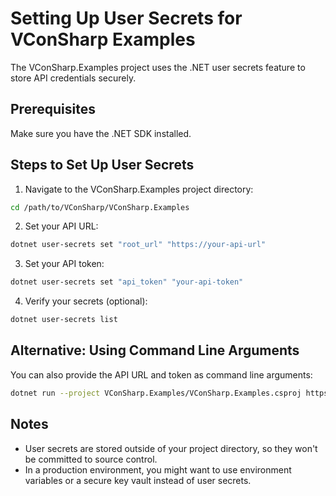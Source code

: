 # Setting Up User Secrets for VConSharp Examples

The VConSharp.Examples project uses the .NET user secrets feature to store API credentials securely.

## Prerequisites

Make sure you have the .NET SDK installed.

## Steps to Set Up User Secrets

1. Navigate to the VConSharp.Examples project directory:

```bash
cd /path/to/VConSharp/VConSharp.Examples
```

2. Set your API URL:

```bash
dotnet user-secrets set "root_url" "https://your-api-url"
```

3. Set your API token:

```bash
dotnet user-secrets set "api_token" "your-api-token"
```

4. Verify your secrets (optional):

```bash
dotnet user-secrets list
```

## Alternative: Using Command Line Arguments

You can also provide the API URL and token as command line arguments:

```bash
dotnet run --project VConSharp.Examples/VConSharp.Examples.csproj https://your-api-url your-api-token
```

## Notes

- User secrets are stored outside of your project directory, so they won't be committed to source control.
- In a production environment, you might want to use environment variables or a secure key vault instead of user secrets.
